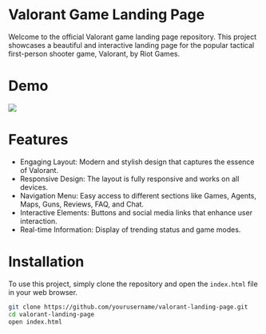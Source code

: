 # Valorant Game Landing Page
Welcome to the official Valorant game landing page repository. This project showcases a beautiful and interactive landing page for the popular tactical first-person shooter game, Valorant, by Riot Games.

# Demo
<a href="https://valorantarena.netlify.app/">
    <img src="https://img.shields.io/badge/Netlify-00C7B7?style=for-the-badge&logo=netlify&logoColor=white" />
  </a>

# Features
- Engaging Layout: Modern and stylish design that captures the essence of Valorant.
- Responsive Design: The layout is fully responsive and works on all devices.
- Navigation Menu: Easy access to different sections like Games, Agents, Maps, Guns, Reviews, FAQ, and Chat.
- Interactive Elements: Buttons and social media links that enhance user interaction.
- Real-time Information: Display of trending status and game modes.

# Installation

To use this project, simply clone the repository and open the `index.html` file in your web browser.

```bash
git clone https://github.com/yourusername/valorant-landing-page.git
cd valorant-landing-page
open index.html
